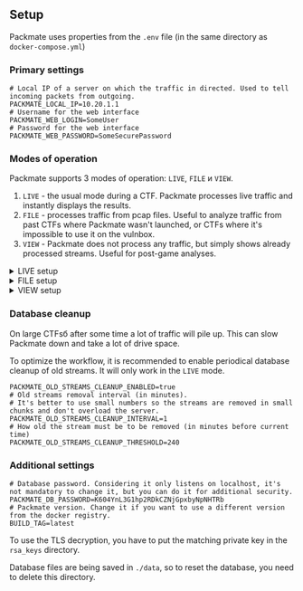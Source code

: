 ## Setup

Packmate uses properties from the `.env` file (in the same directory as `docker-compose.yml`)

### Primary settings
```dotenv
# Local IP of a server on which the traffic in directed. Used to tell incoming packets from outgoing.
PACKMATE_LOCAL_IP=10.20.1.1
# Username for the web interface
PACKMATE_WEB_LOGIN=SomeUser
# Password for the web interface
PACKMATE_WEB_PASSWORD=SomeSecurePassword
```

### Modes of operation
Packmate supports 3 modes of operation: `LIVE`, `FILE` и `VIEW`.
1. `LIVE` - the usual mode during a CTF. Packmate processes live traffic and instantly displays the results.
2. `FILE` - processes traffic from pcap files. Useful to analyze traffic from past CTFs where Packmate wasn't launched, or CTFs where it's impossible to use it on the vulnbox.
3. `VIEW` - Packmate does not process any traffic, but simply shows already processed streams. Useful for post-game analyses.

<details>
  <summary>LIVE setup</summary>

Set the interface through which the game traffic passes.
IP address from `PACKMATE_LOCAL_IP` should be bound to the same interface.

```dotenv
# Mode: capturing
PACKMATE_MODE=LIVE
# Interface to capture on
PACKMATE_INTERFACE=game
```

</details>

<details>
  <summary>FILE setup</summary>

Set the name of the pcap file in the `pcaps` directory.
After the startup, in the web interface, you will see the button that activates the file processing.
It's important that by this moment all services and patterns are already created (see Usage).

```dotenv
# Mode: pcap file anysis
PACKMATE_MODE=FILE
# Path to pcap file in the pcaps directory
PACKMATE_PCAP_FILE=dump.pcap
```

</details>

<details>
  <summary>VIEW setup</summary>

In that mode, Packmate simply shows already existing data.

```dotenv
# Mode: viewing the data
PACKMATE_MODE=VIEW
```

</details>

### Database cleanup
On large CTFsб after some time a lot of traffic will pile up. This can slow Packmate down and take a lot of drive space.

To optimize the workflow, it is recommended to enable periodical database cleanup of old streams. It will only work in the `LIVE` mode.
```dotenv
PACKMATE_OLD_STREAMS_CLEANUP_ENABLED=true
# Old streams removal interval (in minutes).
# It's better to use small numbers so the streams are removed in small chunks and don't overload the server.
PACKMATE_OLD_STREAMS_CLEANUP_INTERVAL=1
# How old the stream must be to be removed (in minutes before current time)
PACKMATE_OLD_STREAMS_CLEANUP_THRESHOLD=240
```

### Additional settings

```dotenv
# Database password. Considering it only listens on localhost, it's not mandatory to change it, but you can do it for additional security.
PACKMATE_DB_PASSWORD=K604YnL3G1hp2RDkCZNjGpxbyNpNHTRb
# Packmate version. Change it if you want to use a different version from the docker registry.
BUILD_TAG=latest
```

To use the TLS decryption, you have to put the matching private key in the `rsa_keys` directory.

Database files are being saved in `./data`, so to reset the database, you need to delete this directory.